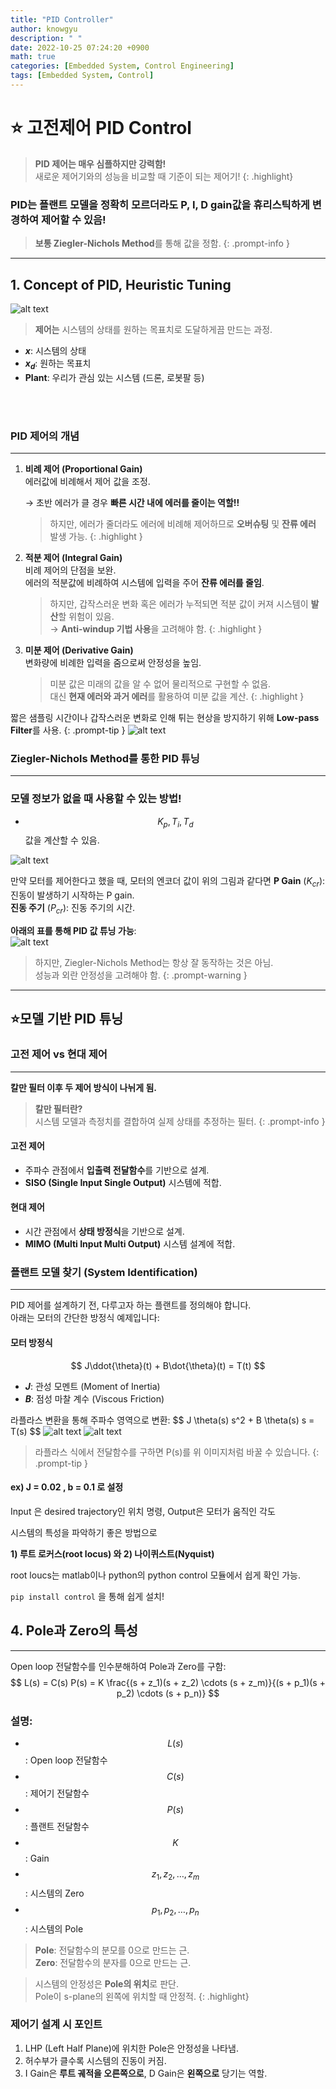 ```yaml
---
title: "PID Controller"
author: knowgyu
description: " "
date: 2022-10-25 07:24:20 +0900
math: true
categories: [Embedded System, Control Engineering]
tags: [Embedded System, Control]
---
```


# ⭐ 고전제어 PID Control

> **PID 제어는 매우 심플하지만 강력함!**  
> 새로운 제어기와의 성능을 비교할 때 기준이 되는 제어기!
{: .highlight}

### PID는 플랜트 모델을 정확히 모르더라도 P, I, D gain값을 휴리스틱하게 변경하여 제어할 수 있음!

> **보통 Ziegler-Nichols Method**를 통해 값을 정함.
{: .prompt-info }
---

## 1. Concept of PID, Heuristic Tuning
![alt text](/assets/img/control/pid1.png)
> **제어는** 시스템의 상태를 원하는 목표치로 도달하게끔 만드는 과정.

- **$x$**: 시스템의 상태  
- **$x_d$**: 원하는 목표치  
- **Plant**: 우리가 관심 있는 시스템 (드론, 로봇팔 등)

<br><br>

### **PID 제어의 개념**

---

1. **비례 제어 (Proportional Gain)**  
   에러값에 비례해서 제어 값을 조정.

   → 초반 에러가 클 경우 **빠른 시간 내에 에러를 줄이는 역할!!**

   > 하지만, 에러가 줄더라도 에러에 비례해 제어하므로 **오버슈팅** 및 **잔류 에러** 발생 가능.
   {: .highlight }


2. **적분 제어 (Integral Gain)**  
   비례 제어의 단점을 보완.  
   에러의 적분값에 비례하여 시스템에 입력을 주어 **잔류 에러를 줄임**.

   > 하지만, 갑작스러운 변화 혹은 에러가 누적되면 적분 값이 커져 시스템이 **발산**할 위험이 있음.  
   → **Anti-windup 기법 사용**을 고려해야 함.
   {: .highlight }


3. **미분 제어 (Derivative Gain)**  
   변화량에 비례한 입력을 줌으로써 안정성을 높임.

   > 미분 값은 미래의 값을 알 수 없어 물리적으로 구현할 수 없음.  
   대신 **현재 에러와 과거 에러**를 활용하여 미분 값을 계산.
   {: .highlight }

   
짧은 샘플링 시간이나 갑작스러운 변화로 인해 튀는 현상을 방지하기 위해 **Low-pass Filter**를 사용.
{: .prompt-tip }
![alt text](/assets/img/control/pid2.png)

### Ziegler-Nichols Method를 통한 PID 튜닝

---

### 모델 정보가 없을 때 사용할 수 있는 방법!  
- $$K_p, T_i, T_d$$ 값을 계산할 수 있음.
 
![alt text](/assets/img/control/pid3.png)

만약 모터를 제어한다고 했을 때, 모터의 엔코더 값이 위의 그림과 같다면
**P Gain** ($K_{cr}$): 진동이 발생하기 시작하는 P gain.  
**진동 주기** ($P_{cr}$): 진동 주기의 시간.

**아래의 표를 통해 PID 값 튜닝 가능**:  
![alt text](/assets/img/control/pid4.png)

> 하지만, Ziegler-Nichols Method는 항상 잘 동작하는 것은 아님.<br>
> 성능과 외란 안정성을 고려해야 함.
{: .prompt-warning }

---

## ⭐모델 기반 PID 튜닝

### 고전 제어 vs 현대 제어

---

**칼만 필터 이후 두 제어 방식이 나뉘게 됨.**

> **칼만 필터란?**  
> 시스템 모델과 측정치를 결합하여 실제 상태를 추정하는 필터.
{: .prompt-info }

#### 고전 제어
- 주파수 관점에서 **입출력 전달함수**를 기반으로 설계.
- **SISO (Single Input Single Output)** 시스템에 적합.

#### 현대 제어
- 시간 관점에서 **상태 방정식**을 기반으로 설계.
- **MIMO (Multi Input Multi Output)** 시스템 설계에 적합.


### 플랜트 모델 찾기 (System Identification)
---
PID 제어를 설계하기 전, 다루고자 하는 플랜트를 정의해야 합니다.  
아래는 모터의 간단한 방정식 예제입니다:

#### 모터 방정식

$$
J\ddot{\theta}(t) + B\dot{\theta}(t) = T(t)
$$

- **$J$**: 관성 모멘트 (Moment of Inertia)  
- **$B$**: 점성 마찰 계수 (Viscous Friction)

라플라스 변환을 통해 주파수 영역으로 변환:
\$$
J \theta(s) s^2 + B \theta(s) s = T(s)
$$
![alt text](/assets/img/control/pid5.png)
![alt text](/assets/img/control/pid6.png)

> 라플라스 식에서 전달함수를 구하면 P(s)를 위 이미지처럼 바꿀 수 있습니다.
{: .prompt-tip }

#### ex) J = 0.02 , b = 0.1 로 설정

Input 은 desired trajectory인 위치 명령, Output은 모터가 움직인 각도

시스템의 특성을 파악하기 좋은 방법으로

**1) 루트 로커스(root locus) 와 2) 나이퀴스트(Nyquist)** 

root loucs는 matlab이나 python의 python control 모듈에서 쉽게 확인 가능.

`pip install control` 을 통해 쉽게 설치!


## 4. Pole과 Zero의 특성

---

Open loop 전달함수를 인수분해하여 Pole과 Zero를 구함:
$$
L(s) = C(s) P(s) = K \frac{(s + z_1)(s + z_2) \cdots (s + z_m)}{(s + p_1)(s + p_2) \cdots (s + p_n)}
$$

### 설명:
- $$ L(s) $$: Open loop 전달함수
- $$ C(s) $$: 제어기 전달함수
- $$ P(s) $$: 플랜트 전달함수
- $$ K $$: Gain
- $$ z_1, z_2, \ldots, z_m $$: 시스템의 Zero
- $$ p_1, p_2, \ldots, p_n $$: 시스템의 Pole

> **Pole**: 전달함수의 분모를 0으로 만드는 근.  
> **Zero**: 전달함수의 분자를 0으로 만드는 근.

> 시스템의 안정성은 **Pole의 위치**로 판단.  
> Pole이 s-plane의 왼쪽에 위치할 때 안정적.
{: .highlight}

### 제어기 설계 시 포인트

1. LHP (Left Half Plane)에 위치한 Pole은 안정성을 나타냄.
2. 허수부가 클수록 시스템의 진동이 커짐.
3. I Gain은 **루트 궤적을 오른쪽으로**, D Gain은 **왼쪽으로** 당기는 역할.
